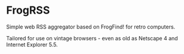 # FrogRSS
Simple web RSS aggregator based on FrogFind! for retro computers.

Tailored for use on vintage browsers - even as old as Netscape 4 and Internet Explorer 5.5.
